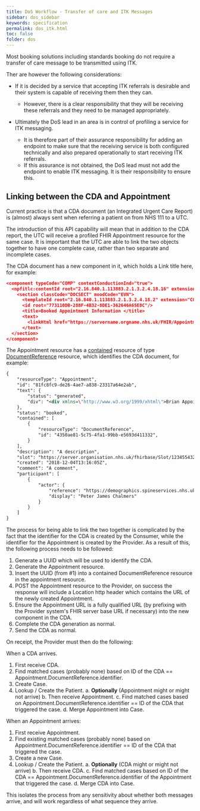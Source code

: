 ```yaml
---
title: DoS Workflow - Transfer of care and ITK Messages
sidebar: dos_sidebar
keywords: specification
permalink: dos_itk.html
toc: false
folder: dos
---
```


Most booking solutions including standards booking do not require a transfer of care message to be transmitted using ITK.

Ther are however the following considerations:

* If it is decided by a service that accepting ITK referrals is desirable and their system is capable of receiving them then they can. 
  * However, there is a clear responsibility that they will be receiving these referrals and they need to be managed appropriately.
  
* Ultimately the DoS lead in an area is in control of profiling a service for ITK messaging. 
  * It is therefore part of their assurance responsibility for adding an endpoint to make sure that the receiving service is both configured technically and also prepared operationally to start receiving ITK referrals. 
  * If this assurance is not obtained, the DoS lead must not add the endpoint to enable ITK messaging. It is their responsibility to ensure this.

## Linking between the CDA and Appointment

Current practice is that a CDA document (an Integrated Urgent Care Report) is (almost) always sent when referring a patient on from NHS 111 to a UTC.

The introduction of this API capability will mean that in addition to the CDA report, the UTC will receive a profiled FHIR Appointment resource for the same case. It is important that the UTC are able to link the two objects together to have one complete case, rather than two separate and incomplete cases.

The CDA document has a new component in it, which holds a <linkHtml href="URL here"><red>Link title here</red></linkHtml>, for example:

``` json
<component typeCode="COMP" contextConductionInd="true">
  <npfitlc:contentId root="2.16.840.1.113883.2.1.3.2.4.18.16" extension="COCD_TP146246GB01#Section1"/>
    <section classCode="DOCSECT" moodCode="EVN">
      <templateId root="2.16.840.1.113883.2.1.3.2.4.18.2" extension="COCD_TP146246GB01#Section1"/>
      <id root="773110DB-288F-4B32-8DE1-362646A65E8C"/>
      <title>Booked Appointment Information </title>
      <text>
        <linkHtml href="https://servername.orgname.nhs.uk/FHIR/Appointment/1234567">https://servername.orgname.nhs.uk/FHIR/Appointment/1234567</linkHtml>
      </text>
  </section>
</component>
```

The Appointment resource has a <a href="https://www.hl7.org/fhir/references.html#contained" target="_blank">contained</a> resource of type <a href="https://www.hl7.org/fhir/documentreference.html" target="_blank">DocumentReference</a> resource, which identifies the CDA document, for example:

``` xml
{
    "resourceType": "Appointment",
    "id": "81fc8fc9-de26-4ae7-a838-23317a64e2ab",
    "text": {
        "status": "generated",
        "div": "<div xmlns=\"http://www.w3.org/1999/xhtml\">Brian Appointment</div>"
    },
    "status": "booked",
    "contained": [
        {
            "resourceType": "DocumentReference",
            "id": "4350ae81-5c75-4fa1-99bb-e5693d411332",
        }
    ],
    "description": "A description",
    "slot": "https://server.organisation.nhs.uk/fhirbase/Slot/1234554321",
    "created": "2018-12-04T13:16:05Z",
    "comment": "A comment",
    "participant": [
        {
            "actor": {
                "reference": "https://demographics.spineservices.nhs.uk/Patient/1234567890",
                "display": "Peter James Chalmers"
            }
        }
    ]
}
```
The process for being able to link the two together is complicated by the fact that the identifier for the CDA is created by the Consumer, while the identifier for the Appointment is created by the Provider. As a result of this, the following process needs to be followed:

1. Generate a UUID which will be used to identify the CDA.
2. Generate the Appointment resource.
3. Insert the UUID (from #1) into a contained DocumentReference resource in the appointment resource.
4. POST the Appointment resource to the Provider, on success the response will include a Location http header which contains the URL of the newly created Appointment.
5. Ensure the Appointment URL is a fully qualified URL (by prefixing with the Provider system's FHIR server base URL if necessary) into the new component in the CDA.
6. Complete the CDA generation as normal.
7. Send the CDA as normal.

On receipt, the Provider must then do the following:

When a CDA arrives.

1. First receive CDA.
2. Find matched cases (probably none) based on ID of the CDA == Appointment.DocumentReference.identifier.
3. Create Case.
4. Lookup / Create the Patient.
   a. **Optionally** (Appointment might or might not arrive)
   b. Then receive Appointment.
   c. Find matched cases based on Appointment.DocumentReference.identifier == ID of the CDA that triggered the case.
   d. Merge Appointment into Case.

When an Appointment arrives:

1. First receive Appointment.
2. Find existing matched cases (probably none) based on Appointment.DocumentReference.identifier == ID of the CDA that triggered the case.
3. Create a new Case.
4. Lookup / Create the Patient.
   a. **Optionally** (CDA might or might not arrive)
   b. Then receive CDA.
   c. Find matched cases based on ID of the CDA == Appointment.DocumentReference.identifier of the Appointment that triggered the case.
   d. Merge CDA into Case.

This isolates the process from any sensitivity about whether both messages arrive, and will work regardless of what sequence they arrive. 

